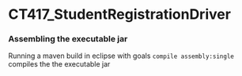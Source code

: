 # CT417_StudentRegistrationDriver

### Assembling the executable jar

Running a maven build in eclipse with goals `compile assembly:single` compiles the the executable jar

